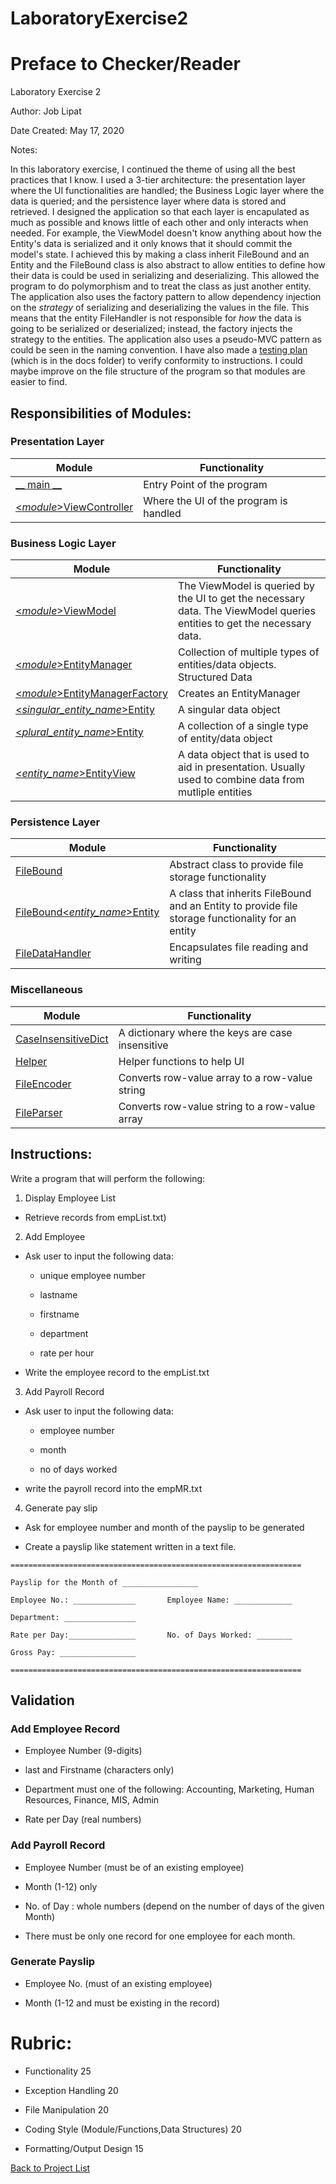 # LaboratoryExercise2
 
# Preface to Checker/Reader

Laboratory Exercise 2

Author: Job Lipat

Date Created: May 17, 2020

Notes:

In this laboratory exercise, I continued the theme of using all the best practices that I know. I used a 3-tier architecture: the presentation layer where the UI functionalities are handled; the Business Logic layer where the data is queried; and the persistence layer where data is stored and retrieved. I designed the application so that each layer is encapulated as much as possible and knows little of each other and only interacts when needed. For example, the ViewModel doesn't know anything about how the Entity's data is serialized and it only knows that it should commit the model's state. I achieved this by making a class inherit FileBound and an Entity and the FileBound class is also abstract to allow entities to define how their data is could be used in serializing and deserializing. This allowed the program to do polymorphism and to treat the class as just another entity. The application also uses the factory pattern to allow dependency injection on the *strategy* of serializing and deserializing the values in the file. This means that the entity FileHandler is not responsible for *how* the data is going to be serialized or deserialized; instead, the factory injects the strategy to the entities. The application also uses a pseudo-MVC pattern as could be seen in the naming convention. I have also made a [testing plan](docs/Testing%20Plan.docx) (which is in the docs folder) to verify conformity to instructions. I could maybe improve on the file structure of the program so that modules are easier to find.


## Responsibilities of Modules:

### Presentation Layer
| Module | Functionality |
| ------- | ------------- |
| [__ main __](__main__.py) | Entry Point of the program |
| [<*module*>ViewController](payroll/PayrollViewController.py) | Where the UI of the program is handled |


### Business Logic Layer
| Module | Functionality |
| -------| ------------- |
| [<*module*>ViewModel](payroll/PayrollViewModel.py) | The ViewModel is queried by the UI to get the necessary data. The ViewModel queries entities to get the necessary data. |
| [<*module*>EntityManager](payroll/PayrollEntityManager.py) | Collection of multiple types of entities/data objects. Structured Data |
| [<*module*>EntityManagerFactory](payroll/PayrollEntityManagerFactory.py) | Creates an EntityManager |
| [<*singular_entity_name*>Entity](payroll/entities/EmployeeEntity.py) | A singular data object |
| [<*plural_entity_name*>Entity](payroll/entities/EmployeesEntity.py) | A collection of a single type of entity/data object |
| [<*entity_name*>EntityView](payroll/entities/PayrollRecordEntityView.py) | A data object that is used to aid in presentation. Usually used to combine data from mutliple entities|


### Persistence Layer
| Module | Functionality |
| -------| ------------- |
| [FileBound](payroll/entities/filebound/FileBound.py) | Abstract class to provide file storage functionality |
| [FileBound<*entity_name*>Entity](payroll/entities/filebound/FileBoundEmployeesEntity.py) | A class that inherits FileBound and an Entity to provide file storage functionality for an entity |
| [FileDataHandler](data/FileDataHandler.py) | Encapsulates file reading and writing |

### Miscellaneous
| Module | Functionality |
| -------| ------------- |
| [CaseInsensitiveDict](lib/CaseInsensitiveDict.py) | A dictionary where the keys are case insensitive |
| [Helper](lib/Helper.py) | Helper functions to help UI |
| [FileEncoder](payroll/filestrategy/FileEncoder.py) | Converts row-value array to a row-value string |
| [FileParser](payroll/filestrategy/FileParser.py) | Converts row-value string to a row-value array |





## Instructions:

Write a program that will perform the following:

1. Display Employee List
 - Retrieve records from empList.txt)

2. Add Employee

- Ask user to input the following data:

    - unique employee number

    - lastname

    - firstname

    - department

    - rate per hour

- Write the employee record to the empList.txt

3. Add Payroll Record

- Ask user to input the following data:

    - employee number

    - month

    - no of days worked

- write the payroll record into the empMR.txt




4. Generate pay slip

- Ask for employee number and month of the payslip to be generated

- Create a payslip like statement written in a text file.

```
=================================================================

Payslip for the Month of _________________

Employee No.: ______________       Employee Name: _____________

Department: ________________

Rate per Day:_______________       No. of Days Worked: ________

Gross Pay: _________________

=================================================================   
```


## Validation

### Add Employee Record

- Employee Number (9-digits)

- last and Firstname (characters only)

- Department must one of the following: Accounting, Marketing, Human Resources, Finance, MIS, Admin

- Rate per Day (real numbers)



### Add Payroll Record

- Employee Number (must be of an existing employee)

- Month (1-12) only

- No. of Day : whole numbers (depend on the number of days of the given Month)

- There must be only one record for one employee for each month.



### Generate Payslip

- Employee No. (must of an existing employee)

- Month (1-12 and must be existing in the record)



# Rubric:

- Functionality      25

- Exception Handling   20

- File Manipulation  20

- Coding Style (Module/Functions,Data Structures) 20

- Formatting/Output Design 15

[Back to Project List](\..\README.md)
